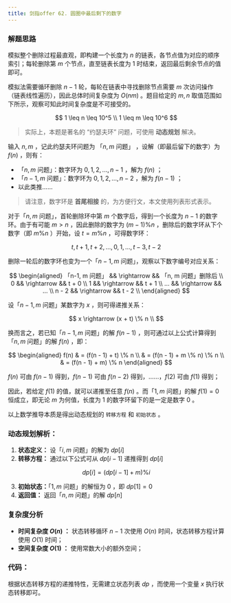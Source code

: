 ```yaml
---
title: 剑指offer 62. 圆圈中最后剩下的数字
---
```


### 解题思路

模拟整个删除过程最直观，即构建一个长度为 $n$ 的链表，各节点值为对应的顺序索引；每轮删除第 $m$ 个节点，直至链表长度为 1 时结束，返回最后剩余节点的值即可。

模拟法需要循环删除 $n - 1$ 轮，每轮在链表中寻找删除节点需要 $m$ 次访问操作（链表线性遍历），因此总体时间复杂度为 $O(nm)$ 。题目给定的 $m, n$ 取值范围如下所示，观察可知此时间复杂度是不可接受的。

$$
1 \leq n \leq 10^5 \\
1 \leq m \leq 10^6
$$

> 实际上，本题是著名的 “约瑟夫环” 问题，可使用 **动态规划** 解决。

输入 $n, m$ ，记此约瑟夫环问题为 「$n, m$ 问题」 ，设解（即最后留下的数字）为 $f(n)$ ，则有：

- 「$n, m$ 问题」：数字环为 $0, 1, 2, ..., n - 1$ ，解为 $f(n)$ ；
- 「$n-1, m$ 问题」：数字环为 $0, 1, 2, ..., n - 2$ ，解为 $f(n-1)$ ；
- 以此类推……

> 请注意，数字环是 **首尾相接** 的，为方便行文，本文使用列表形式表示。

对于「$n, m$ 问题」，首轮删除环中第 $m$ 个数字后，得到一个长度为 $n - 1$ 的数字环。由于有可能 $m > n$ ，因此删除的数字为 $(m - 1) \% n$ ，删除后的数字环从下个数字（即 $m \% n$ ）开始，设 $t = m \% n$ ，可得数字环：

$$
t, t + 1, t + 2, ..., 0, 1, ..., t - 3, t - 2
$$

删除一轮后的数字环也变为一个「$n-1, m$ 问题」，观察以下数字编号对应关系：

$$
\begin{aligned}
「n-1, m 问题」 && \rightarrow && 「n, m 问题」删除后 \\
0 && \rightarrow && t + 0 \\
1 && \rightarrow && t + 1 \\
... && \rightarrow && ... \\
n - 2 && \rightarrow && t - 2 \\
\end{aligned}
$$

设「$n-1, m$ 问题」某数字为 $x$ ，则可得递推关系：

$$
x \rightarrow (x + t) \% n \\
$$

换而言之，若已知「$n-1, m$ 问题」的解 $f(n - 1)$ ，则可通过以上公式计算得到「$n, m$ 问题」的解 $f(n)$ ，即：

$$
\begin{aligned}
f(n) & = (f(n - 1) + t) \% n \\
& = (f(n - 1) + m \% n) \% n \\
& = (f(n - 1) + m) \% n
\end{aligned}
$$


$f(n)$ 可由 $f(n - 1)$ 得到，$f(n - 1)$ 可由 $f(n - 2)$ 得到，……，$f(2)$ 可由 $f(1)$ 得到；

因此，若给定 $f(1)$ 的值，就可以递推至任意 $f(n)$ 。而「$1, m$ 问题」的解 $f(1) = 0$ 恒成立，即无论 $m$ 为何值，长度为 1 的数字环留下的是一定是数字  $0$ 。

以上数学推导本质是得出动态规划的 `转移方程` 和 `初始状态` 。

### 动态规划解析：

1. **状态定义：** 设「$i, m$ 问题」的解为 $dp[i]$
2. **转移方程：** 通过以下公式可从 $dp[i - 1]$ 递推得到 $dp[i]$

$$
dp[i] = (dp[i - 1] + m) \% i
$$

3. **初始状态：**「$1, m$ 问题」的解恒为 $0$ ，即 $dp[1] = 0$
4. **返回值：** 返回「$n, m$ 问题」的解 $dp[n]$

### 复杂度分析

- **时间复杂度 $O(n)$ ：** 状态转移循环 $n - 1$ 次使用 $O(n)$ 时间，状态转移方程计算使用 $O(1)$ 时间；
- **空间复杂度 $O(1)$ ：** 使用常数大小的额外空间；

### 代码：

根据状态转移方程的递推特性，无需建立状态列表 $dp$ ，而使用一个变量 $x$ 执行状态转移即可。

